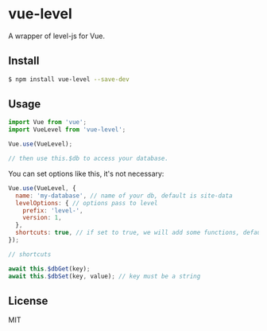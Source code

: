 # vue-level

A wrapper of level-js for Vue.
## Install

```bash
$ npm install vue-level --save-dev
```

## Usage

```js
import Vue from 'vue';
import VueLevel from 'vue-level';

Vue.use(VueLevel);

// then use this.$db to access your database.
```

You can set options like this, it's not necessary:

```js
Vue.use(VueLevel, {
  name: 'my-database', // name of your db, default is site-data
  levelOptions: { // options pass to level
    prefix: 'level-',
    version: 1,
  },
  shortcuts: true, // if set to true, we will add some functions, default is false
});

// shortcuts

await this.$dbGet(key);
await this.$dbSet(key, value); // key must be a string

```

## License

MIT
